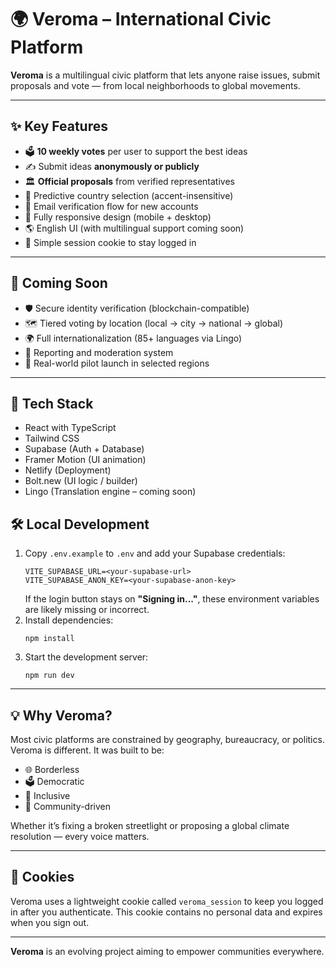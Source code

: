 # 🌍 Veroma – International Civic Platform

**Veroma** is a multilingual civic platform that lets anyone raise issues, submit proposals and vote — from local neighborhoods to global movements.

---

## ✨ Key Features

- 🗳️ **10 weekly votes** per user to support the best ideas
- ✍️ Submit ideas **anonymously or publicly**
- 🏛️ **Official proposals** from verified representatives
- 🔎 Predictive country selection (accent-insensitive)
- 📧 Email verification flow for new accounts
- 📱 Fully responsive design (mobile + desktop)
- 🌎 English UI (with multilingual support coming soon)
- 🍪 Simple session cookie to stay logged in

---

## 🚧 Coming Soon

- 🛡️ Secure identity verification (blockchain-compatible)  
- 🗺️ Tiered voting by location (local → city → national → global)  
- 🌍 Full internationalization (85+ languages via Lingo)  
- 🚨 Reporting and moderation system  
- 🧪 Real-world pilot launch in selected regions  

---

## 🧠 Tech Stack

- React with TypeScript  
- Tailwind CSS  
- Supabase (Auth + Database)  
- Framer Motion (UI animation)  
- Netlify (Deployment)  
- Bolt.new (UI logic / builder)  
- Lingo (Translation engine – coming soon)  

## 🛠 Local Development

1. Copy `.env.example` to `.env` and add your Supabase credentials:
   ```
   VITE_SUPABASE_URL=<your-supabase-url>
   VITE_SUPABASE_ANON_KEY=<your-supabase-anon-key>
   ```
   If the login button stays on **"Signing in..."**, these environment variables are likely missing or incorrect.
2. Install dependencies:
   ```
   npm install
   ```
3. Start the development server:
   ```
   npm run dev
   ```

---

## 💡 Why Veroma?

Most civic platforms are constrained by geography, bureaucracy, or politics. Veroma is different. It was built to be:

- 🌐 Borderless  
- 🗳️ Democratic  
- 👥 Inclusive  
- 💬 Community-driven  

Whether it’s fixing a broken streetlight or proposing a global climate resolution — every voice matters.

---

## 🍪 Cookies

Veroma uses a lightweight cookie called `veroma_session` to keep you logged in after you authenticate. This cookie contains no personal data and expires when you sign out.

---


**Veroma** is an evolving project aiming to empower communities everywhere.
